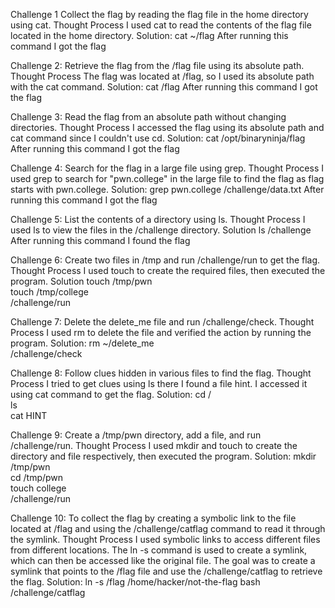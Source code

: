 Challenge 1
Collect the flag by reading the flag file in the home directory using cat.
Thought Process
I used cat to read the contents of the flag file located in the home directory.
Solution:
cat ~/flag
After running this command I got the flag

Challenge 2:
Retrieve the flag from the /flag file using its absolute path.
Thought Process
The flag was located at /flag, so I used its absolute path with the cat command.
Solution:
cat /flag
After running this command I got the flag

Challenge 3:
Read the flag from an absolute path without changing directories.
Thought Process
I accessed the flag using its absolute path and cat command since I couldn't use cd.
Solution:
cat /opt/binaryninja/flag
After running this command I got the flag

Challenge 4:
Search for the flag in a large file using grep.
Thought Process
I used grep to search for "pwn.college" in the large file to find the flag as flag starts with pwn.college.
Solution:
grep pwn.college /challenge/data.txt
After running this command I got the flag

Challenge 5:
List the contents of a directory using ls.
Thought Process
I used ls to view the files in the /challenge directory.
Solution
ls /challenge
After running this command I found the flag

Challenge 6:
Create two files in /tmp and run /challenge/run to get the flag.
Thought Process
I used touch to create the required files, then executed the program.
Solution
touch /tmp/pwn  
touch /tmp/college  
/challenge/run


Challenge 7:
Delete the delete_me file and run /challenge/check.
Thought Process
I used rm to delete the file and verified the action by running the program.
Solution:
rm ~/delete_me  
/challenge/check

Challenge 8:
Follow clues hidden in various files to find the flag.
Thought Process
I tried to get clues using ls there I found a file hint. I accessed it using cat command to get the flag.
Solution:
cd /  
ls  
cat HINT

Challenge 9:
Create a /tmp/pwn directory, add a file, and run /challenge/run.
Thought Process
I used mkdir and touch to create the directory and file respectively, then executed the program.
Solution:
mkdir /tmp/pwn  
cd /tmp/pwn  
touch college  
/challenge/run

Challenge 10:
To collect the flag by creating a symbolic link to the file located at /flag and using the /challenge/catflag command to read it through the symlink.
Thought Process
I used symbolic links to access different files from different locations.
The ln -s command is used to create a symlink, which can then be accessed like the original file. 
The goal was to create a symlink that points to the /flag file and use the /challenge/catflag to retrieve the flag.
Solution:
ln -s /flag /home/hacker/not-the-flag
bash
/challenge/catflag




